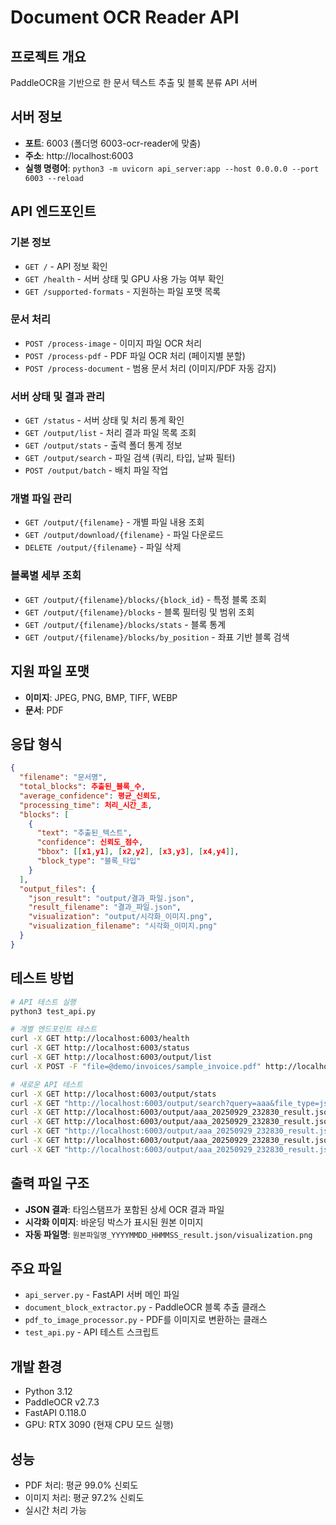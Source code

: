 # Document OCR Reader API

## 프로젝트 개요
PaddleOCR을 기반으로 한 문서 텍스트 추출 및 블록 분류 API 서버

## 서버 정보
- **포트**: 6003 (폴더명 6003-ocr-reader에 맞춤)
- **주소**: http://localhost:6003
- **실행 명령어**: `python3 -m uvicorn api_server:app --host 0.0.0.0 --port 6003 --reload`

## API 엔드포인트

### 기본 정보
- `GET /` - API 정보 확인
- `GET /health` - 서버 상태 및 GPU 사용 가능 여부 확인
- `GET /supported-formats` - 지원하는 파일 포맷 목록

### 문서 처리
- `POST /process-image` - 이미지 파일 OCR 처리
- `POST /process-pdf` - PDF 파일 OCR 처리 (페이지별 분할)
- `POST /process-document` - 범용 문서 처리 (이미지/PDF 자동 감지)

### 서버 상태 및 결과 관리
- `GET /status` - 서버 상태 및 처리 통계 확인
- `GET /output/list` - 처리 결과 파일 목록 조회
- `GET /output/stats` - 출력 폴더 통계 정보
- `GET /output/search` - 파일 검색 (쿼리, 타입, 날짜 필터)
- `POST /output/batch` - 배치 파일 작업

### 개별 파일 관리
- `GET /output/{filename}` - 개별 파일 내용 조회
- `GET /output/download/{filename}` - 파일 다운로드
- `DELETE /output/{filename}` - 파일 삭제

### 블록별 세부 조회
- `GET /output/{filename}/blocks/{block_id}` - 특정 블록 조회
- `GET /output/{filename}/blocks` - 블록 필터링 및 범위 조회
- `GET /output/{filename}/blocks/stats` - 블록 통계
- `GET /output/{filename}/blocks/by_position` - 좌표 기반 블록 검색

## 지원 파일 포맷
- **이미지**: JPEG, PNG, BMP, TIFF, WEBP
- **문서**: PDF

## 응답 형식
```json
{
  "filename": "문서명",
  "total_blocks": 추출된_블록_수,
  "average_confidence": 평균_신뢰도,
  "processing_time": 처리_시간_초,
  "blocks": [
    {
      "text": "추출된_텍스트",
      "confidence": 신뢰도_점수,
      "bbox": [[x1,y1], [x2,y2], [x3,y3], [x4,y4]],
      "block_type": "블록_타입"
    }
  ],
  "output_files": {
    "json_result": "output/결과_파일.json",
    "result_filename": "결과_파일.json",
    "visualization": "output/시각화_이미지.png",
    "visualization_filename": "시각화_이미지.png"
  }
}
```

## 테스트 방법
```bash
# API 테스트 실행
python3 test_api.py

# 개별 엔드포인트 테스트
curl -X GET http://localhost:6003/health
curl -X GET http://localhost:6003/status
curl -X GET http://localhost:6003/output/list
curl -X POST -F "file=@demo/invoices/sample_invoice.pdf" http://localhost:6003/process-pdf

# 새로운 API 테스트
curl -X GET http://localhost:6003/output/stats
curl -X GET "http://localhost:6003/output/search?query=aaa&file_type=json"
curl -X GET http://localhost:6003/output/aaa_20250929_232830_result.json
curl -X GET http://localhost:6003/output/aaa_20250929_232830_result.json/blocks/5
curl -X GET "http://localhost:6003/output/aaa_20250929_232830_result.json/blocks?confidence_min=0.95&start=0&end=10"
curl -X GET http://localhost:6003/output/aaa_20250929_232830_result.json/blocks/stats
curl -X GET "http://localhost:6003/output/aaa_20250929_232830_result.json/blocks/by_position?x=500&y=300"
```

## 출력 파일 구조
- **JSON 결과**: 타임스탬프가 포함된 상세 OCR 결과 파일
- **시각화 이미지**: 바운딩 박스가 표시된 원본 이미지
- **자동 파일명**: `원본파일명_YYYYMMDD_HHMMSS_result.json/visualization.png`

## 주요 파일
- `api_server.py` - FastAPI 서버 메인 파일
- `document_block_extractor.py` - PaddleOCR 블록 추출 클래스
- `pdf_to_image_processor.py` - PDF를 이미지로 변환하는 클래스
- `test_api.py` - API 테스트 스크립트

## 개발 환경
- Python 3.12
- PaddleOCR v2.7.3
- FastAPI 0.118.0
- GPU: RTX 3090 (현재 CPU 모드 실행)

## 성능
- PDF 처리: 평균 99.0% 신뢰도
- 이미지 처리: 평균 97.2% 신뢰도
- 실시간 처리 가능